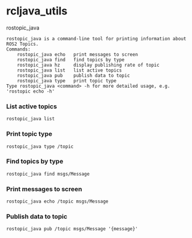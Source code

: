 # rcljava_utils

rostopic_java
```
rostopic_java is a command-line tool for printing information about ROS2 Topics.
Commands:
    rostopic_java echo   print messages to screen
    rostopic_java find   find topics by type
    rostopic_java hz     display publishing rate of topic
    rostopic_java list   list active topics
    rostopic_java pub    publish data to topic
    rostopic_java type   print topic type
Type rostopic_java <command> -h for more detailed usage, e.g. 'rostopic echo -h'
```

### List active topics
`rostopic_java list`

### Print topic type
`rostopic_java type /topic`

### Find topics by type
`rostopic_java find msgs/Message`

### Print messages to screen
`rostopic_java echo /topic msgs/Message`

### Publish data to topic
`rostopic_java pub /topic msgs/Message '{message}'`

